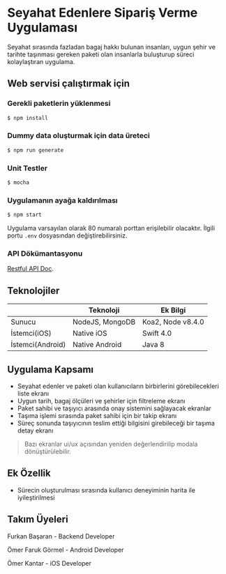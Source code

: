 # Seyahat Edenlere Sipariş Verme Uygulaması

Seyahat sırasında fazladan bagaj hakkı bulunan insanları, uygun şehir ve tarihte taşınması gereken paketi olan insanlarla buluşturup süreci kolaylaştıran uygulama.

## Web servisi çalıştırmak için

### Gerekli paketlerin yüklenmesi
```bash
$ npm install
```
### Dummy data oluşturmak için data üreteci
```bash
$ npm run generate
```
### Unit Testler
```bash
$ mocha
```
### Uygulamanın ayağa kaldırılması
```bash
$ npm start
```
Uygulama varsayılan olarak 80 numaralı porttan erişilebilir olacaktır. İlgili portu ```.env``` dosyasından değiştirebilirsiniz.

### API Dökümantasyonu

[Restful API Doc](https://frknbasaran.github.io/bg-hackathon-backend).

## Teknolojiler

|                |Teknoloji                          |Ek Bilgi                         |
|----------------|-------------------------------|-----------------------------|
|Sunucu| NodeJS, MongoDB            |Koa2, Node v8.4.0            |
|İstemci(iOS)          |Native iOS|Swift 4.0            |
|İstemci(Android)          |Native Android|Java 8|

## Uygulama Kapsamı

- Seyahat edenler ve paketi olan kullanıcıların birbirlerini görebilecekleri liste ekranı
- Uygun tarih, bagaj ölçüleri ve şehirler için filtreleme ekranı
- Paket sahibi ve taşıyıcı arasında onay sistemini sağlayacak ekranlar
- Taşıma işlemi sırasında paket sahibi için bir takip ekranı
- Süreç sonunda taşıyıcının teslim ettiği bilgisini girebileceği bir taşıma detay ekranı

> Bazı ekranlar ui/ux açısından yeniden değerlendirilip modala dönüştürülebilir.

## Ek Özellik

- Sürecin oluşturulması sırasında kullanıcı deneyiminin harita ile iyileştirilmesi

## Takım Üyeleri
Furkan Başaran - Backend Developer

Ömer Faruk Görmel - Android Developer

Ömer Kantar - iOS Developer
